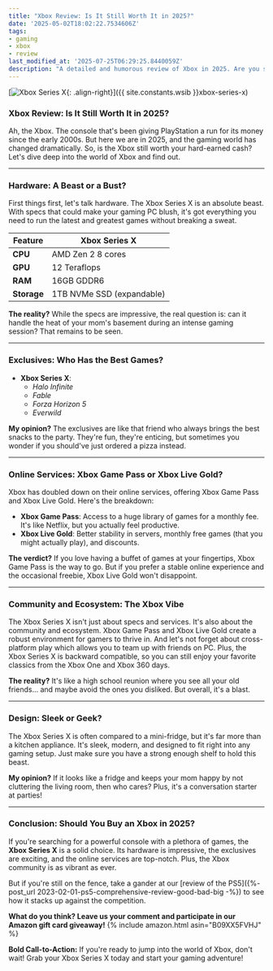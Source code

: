```yaml
---
title: "Xbox Review: Is It Still Worth It in 2025?"
date: '2025-05-02T18:02:22.7534606Z'
tags:
- gaming
- xbox
- review
last_modified_at: '2025-07-25T06:29:25.8440059Z'
description: "A detailed and humorous review of Xbox in 2025. Are you still on team Xbox or is it time to switch?"
---
```


[![Xbox Series X](https://m.media-amazon.com/images/I/61nq7mC0tHL.jpg){: .align-right}]({{ site.constants.wsib }}xbox-series-x)

### Xbox Review: Is It Still Worth It in 2025?

Ah, the Xbox. The console that's been giving PlayStation a run for its money since the early 2000s. But here we are in 2025, and the gaming world has changed dramatically. So, is the Xbox still worth your hard-earned cash? Let's dive deep into the world of Xbox and find out.

---

### Hardware: A Beast or a Bust?

First things first, let's talk hardware. The Xbox Series X is an absolute beast. With specs that could make your gaming PC blush, it's got everything you need to run the latest and greatest games without breaking a sweat.

| Feature | Xbox Series X |
|----------------------|-------------------------------|
| **CPU** | AMD Zen 2 8 cores |
| **GPU** | 12 Teraflops |
| **RAM** | 16GB GDDR6 |
| **Storage** | 1TB NVMe SSD (expandable) |

**The reality?** While the specs are impressive, the real question is: can it handle the heat of your mom's basement during an intense gaming session? That remains to be seen.

---

### Exclusives: Who Has the Best Games?

- **Xbox Series X**:
  - *Halo Infinite*
  - *Fable*
  - *Forza Horizon 5*
  - *Everwild*

**My opinion?** The exclusives are like that friend who always brings the best snacks to the party. They're fun, they're enticing, but sometimes you wonder if you should've just ordered a pizza instead.

---

### Online Services: Xbox Game Pass or Xbox Live Gold?

Xbox has doubled down on their online services, offering Xbox Game Pass and Xbox Live Gold. Here's the breakdown:

- **Xbox Game Pass**: Access to a huge library of games for a monthly fee. It's like Netflix, but you actually feel productive.  
- **Xbox Live Gold**: Better stability in servers, monthly free games (that you might actually play), and discounts.  

**The verdict?** If you love having a buffet of games at your fingertips, Xbox Game Pass is the way to go. But if you prefer a stable online experience and the occasional freebie, Xbox Live Gold won't disappoint.

---

### Community and Ecosystem: The Xbox Vibe

The Xbox Series X isn't just about specs and services. It's also about the community and ecosystem. Xbox Game Pass and Xbox Live Gold create a robust environment for gamers to thrive in. And let's not forget about cross-platform play which allows you to team up with friends on PC. Plus, the Xbox Series X is backward compatible, so you can still enjoy your favorite classics from the Xbox One and Xbox 360 days.

**The reality?** It's like a high school reunion where you see all your old friends... and maybe avoid the ones you disliked. But overall, it's a blast.

---

### Design: Sleek or Geek?

The Xbox Series X is often compared to a mini-fridge, but it's far more than a kitchen appliance. It's sleek, modern, and designed to fit right into any gaming setup. Just make sure you have a strong enough shelf to hold this beast.

**My opinion?** If it looks like a fridge and keeps your mom happy by not cluttering the living room, then who cares? Plus, it's a conversation starter at parties!

---

### Conclusion: Should You Buy an Xbox in 2025?

If you're searching for a powerful console with a plethora of games, the **Xbox Series X** is a solid choice. Its hardware is impressive, the exclusives are exciting, and the online services are top-notch. Plus, the Xbox community is as vibrant as ever.

But if you're still on the fence, take a gander at our [review of the PS5]({%- post_url 2023-02-01-ps5-comprehensive-review-good-bad-big -%}) to see how it stacks up against the competition.

**What do you think? Leave us your comment and participate in our Amazon gift card giveaway!**
{% include amazon.html asin="B09XX5FVHJ" %}

**Bold Call-to-Action:** If you're ready to jump into the world of Xbox, don't wait! Grab your Xbox Series X today and start your gaming adventure!
